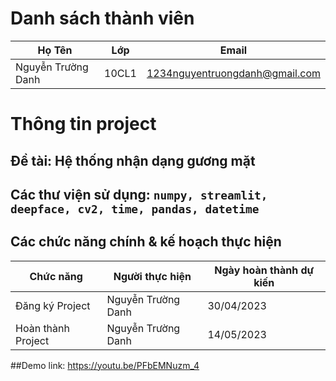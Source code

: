 # Danh sách thành viên
Họ Tên|Lớp|Email
-|-|-
Nguyễn Trường Danh|10CL1|1234nguyentruongdanh@gmail.com

# Thông tin project
## Đề tài: Hệ thống nhận dạng gương mặt
## Các thư viện sử dụng: `numpy, streamlit, deepface, cv2, time, pandas, datetime`

## Các chức năng chính & kế hoạch thực hiện

Chức năng|Người thực hiện|Ngày hoàn thành dự kiến
-|-|-
Đăng ký Project|Nguyễn Trường Danh|30/04/2023
Hoàn thành Project|Nguyễn Trường Danh|14/05/2023

##Demo link:
https://youtu.be/PFbEMNuzm_4
